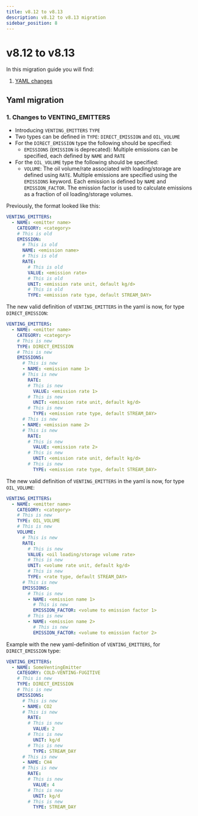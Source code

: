 ```yaml
---
title: v8.12 to v8.13
description: v8.12 to v8.13 migration
sidebar_position: 8
---
```


# v8.12 to v8.13

In this migration guide you will find:

1. [YAML changes](#yaml-migration)

## Yaml migration

### 1. Changes to VENTING_EMITTERS
- Introducing `VENTING_EMITTERS` `TYPE`
- Two types can be defined in `TYPE`: `DIRECT_EMISSION` and `OIL_VOLUME`
- For the `DIRECT_EMISSION` type the following should be specified:
  - `EMISSIONS` (`EMISSION` is deprecated): Multiple emissions can be specified, each defined by `NAME` and `RATE`
- For the `OIL_VOLUME` type the following should be specified:
  - `VOLUME`: The oil volume/rate associated with loading/storage are defined using `RATE`. Multiple emissions are specified using the `EMISSIONS` keyword. Each emission is defined by `NAME` and `EMISSION_FACTOR`. The emission factor is used to calculate emissions as a fraction of oil loading/storage volumes.
  

Previously, the format looked like this:

```yaml
VENTING_EMITTERS:
  - NAME: <emitter name>
    CATEGORY: <category>
    # This is old
    EMISSION:
      # This is old
      NAME: <emission name>
      # This is old
      RATE:
        # This is old
        VALUE: <emission rate>
        # This is old
        UNIT: <emission rate unit, default kg/d>
        # This is old
        TYPE: <emission rate type, default STREAM_DAY>
```

The new valid definition of `VENTING_EMITTERS` in the yaml is now, for type `DIRECT_EMISSION`:

```yaml
VENTING_EMITTERS:
  - NAME: <emitter name>
    CATEGORY: <category>
    # This is new
    TYPE: DIRECT_EMISSION
    # This is new
    EMISSIONS:
      # This is new
      - NAME: <emission name 1>
      # This is new
        RATE:
        # This is new
          VALUE: <emission rate 1>
        # This is new
          UNIT: <emission rate unit, default kg/d>
        # This is new
          TYPE: <emission rate type, default STREAM_DAY>
      # This is new
      - NAME: <emission name 2>
      # This is new
        RATE:
        # This is new
          VALUE: <emission rate 2>
        # This is new
          UNIT: <emission rate unit, default kg/d>
        # This is new
          TYPE: <emission rate type, default STREAM_DAY>
```

The new valid definition of `VENTING_EMITTERS` in the yaml is now, for type `OIL_VOLUME`:

```yaml
VENTING_EMITTERS:
  - NAME: <emitter name>
    CATEGORY: <category>
    # This is new
    TYPE: OIL_VOLUME
    # This is new
    VOLUME:
      # This is new
      RATE:
        # This is new
        VALUE: <oil loading/storage volume rate>
        # This is new
        UNIT: <volume rate unit, default kg/d>
        # This is new
        TYPE: <rate type, default STREAM_DAY>
      # This is new
      EMISSIONS:
        # This is new
        - NAME: <emission name 1>
          # This is new
          EMISSION_FACTOR: <volume to emission factor 1>
        # This is new
        - NAME: <emission name 2>
          # This is new
          EMISSION_FACTOR: <volume to emission factor 2>
```

Example with the new yaml-definition of `VENTING_EMITTERS`, for `DIRECT_EMISSION` type:

```yaml
VENTING_EMITTERS:
  - NAME: SomeVentingEmitter
    CATEGORY: COLD-VENTING-FUGITIVE
    # This is new
    TYPE: DIRECT_EMISSION
    # This is new
    EMISSIONS:
      # This is new
      - NAME: CO2
      # This is new
        RATE:
        # This is new
          VALUE: 2
        # This is new
          UNIT: kg/d
        # This is new
          TYPE: STREAM_DAY
      # This is new
      - NAME: CH4
      # This is new
        RATE:
        # This is new
          VALUE: 4
        # This is new
          UNIT: kg/d
        # This is new
          TYPE: STREAM_DAY

```